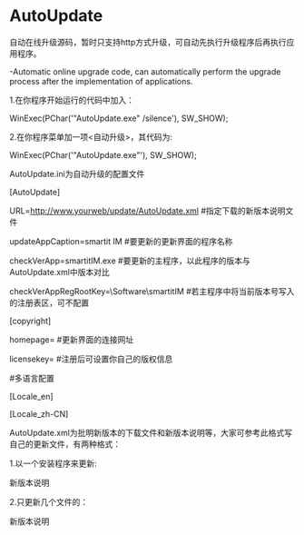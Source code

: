 AutoUpdate
==========

自动在线升级源码，暂时只支持http方式升级，可自动先执行升级程序后再执行应用程序。

-Automatic online upgrade code, can automatically perform the upgrade process after the implementation of applications.

1.在你程序开始运行的代码中加入：

WinExec(PChar('"AutoUpdate.exe" /silence'), SW_SHOW);

2.在你程序菜单加一项<自动升级>，其代码为:

WinExec(PChar('"AutoUpdate.exe"'), SW_SHOW);

AutoUpdate.ini为自动升级的配置文件

[AutoUpdate]

URL=http://www.yourweb/update/AutoUpdate.xml	 #指定下载的新版本说明文件

updateAppCaption=smartit IM	 #要更新的更新界面的程序名称

checkVerApp=smartitIM.exe	 #要更新的主程序，以此程序的版本与AutoUpdate.xml中版本对比

checkVerAppRegRootKey=\Software\smartitIM	 #若主程序中将当前版本号写入的注册表区，可不配置

[copyright]

homepage=	 #更新界面的连接网址

licensekey=	 #注册后可设置你自己的版权信息

#多语言配置

[Locale_en]

[Locale_zh-CN]

AutoUpdate.xml为批明新版本的下载文件和新版本说明等，大家可参考此格式写自己的更新文件，有两种格式：

1.以一个安装程序来更新:

<update version="新版本号" datetime="新版本日期" url="新版本的安装程序下载地址">

新版本说明

</update>

2.只更新几个文件的：

<update version="新版本号" datetime="新版本日期">

<desc>

新版本说明

</desc>

<file1 url="新版本的文件下载地址"/>

<file2 url="新版本的文件下载地址"/>

</update>